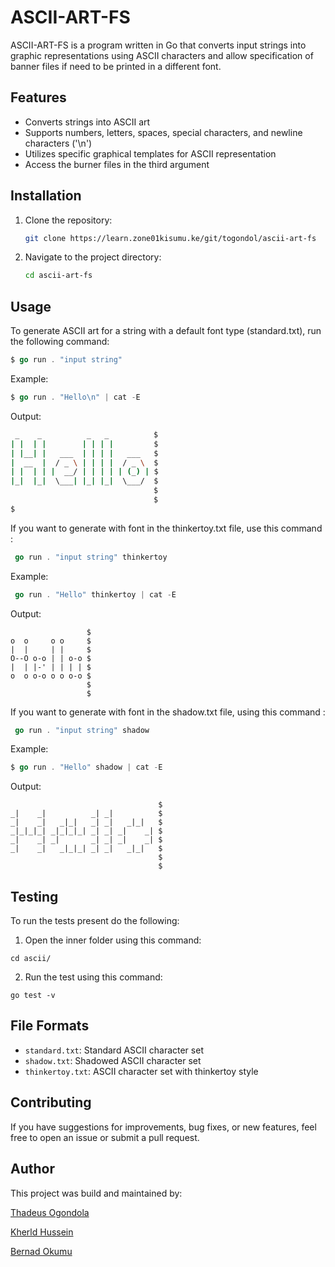 # ASCII-ART-FS

ASCII-ART-FS is a program written in Go that converts input strings into graphic representations using ASCII characters and allow specification of banner files if need to be printed in a different font.

## Features

- Converts strings into ASCII art
- Supports numbers, letters, spaces, special characters, and newline characters ('\n')
- Utilizes specific graphical templates for ASCII representation
- Access the burner files in the third argument

## Installation

1. Clone the repository:

    ```bash
    git clone https://learn.zone01kisumu.ke/git/togondol/ascii-art-fs
    ```

2. Navigate to the project directory:

    ```bash
    cd ascii-art-fs
    ```

## Usage

To generate ASCII art for a string with a default font type (standard.txt), run the following command:

```go
$ go run . "input string"
```

Example:

```go
$ go run . "Hello\n" | cat -E
```

Output:

```bash
 _    _          _   _          $
| |  | |        | | | |         $
| |__| |   ___  | | | |   ___   $
|  __  |  / _ \ | | | |  / _ \  $
| |  | | |  __/ | | | | | (_) | $
|_|  |_|  \___| |_| |_|  \___/  $
                                $
                                $
$                                                  
```
If you want to generate with font in the thinkertoy.txt file, use this command :

```go
 go run . "input string" thinkertoy
```

Example:

```go
 go run . "Hello" thinkertoy | cat -E
```

Output:

```
                 $
o  o     o o     $
|  |     | |     $
O--O o-o | | o-o $
|  | |-' | | | | $
o  o o-o o o o-o $
                 $
                 $
```
If you want to generate with font in the  shadow.txt file, using this command :

```go
 go run . "input string" shadow
```

Example:

```go
$ go run . "Hello" shadow | cat -E
```

Output:

```
                                 $
_|    _|          _| _|          $
_|    _|   _|_|   _| _|   _|_|   $
_|_|_|_| _|_|_|_| _| _| _|    _| $
_|    _| _|       _| _| _|    _| $
_|    _|   _|_|_| _| _|   _|_|   $
                                 $
                                 $
```
## Testing 
To run the tests present do the following:

1. Open the inner folder using this command:

```
cd ascii/
```
2. Run the test using this command:

```
go test -v
```

## File Formats

- `standard.txt`: Standard ASCII character set
- `shadow.txt`: Shadowed ASCII character set
- `thinkertoy.txt`: ASCII character set with thinkertoy style

## Contributing

If you have suggestions for improvements, bug fixes, or new features, feel free to open an issue or submit a pull request.

## Author

This project was build and maintained by:

[Thadeus Ogondola](https://learn.zone01kisumu.ke/git/togondol)

[Kherld Hussein](https://learn.zone01kisumu.ke/git/khahussein)

[Bernad Okumu](https://learn.zone01kisumu.ke/git/bernaotieno)

